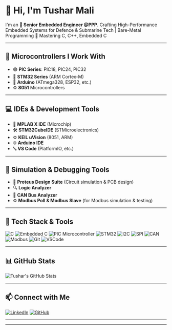 # 👋 Hi, I'm Tushar Mali

I'm an **🚀 Senior Embedded Engineer @PPP**. Crafting High-Performance Embedded Systems for Defence & Submarine Tech | Bare-Metal Programming 
🔹 Mastering C, C++, Embedded C 

---
## 🔧 Microcontrollers I Work With

- 🟢 **PIC Series**: PIC18, PIC24, PIC32
- 🔵 **STM32 Series** (ARM Cortex-M)
- 🔸 **Arduino** (ATmega328, ESP32, etc.)
- ⚙️ **8051** Microcontrollers

---

## 💻 IDEs & Development Tools

- 🧠 **MPLAB X IDE** (Microchip)
- 🛠️ **STM32CubeIDE** (STMicroelectronics)
- ⚙️ **KEIL uVision** (8051, ARM)
- 🌐 **Arduino IDE**
- 🔤 **VS Code** (PlatformIO, etc.)

---

## 🧪 Simulation & Debugging Tools

- 🔄 **Proteus Design Suite** (Circuit simulation & PCB design)
- 🔍 **Logic Analyzer**
- 🚌 **CAN Bus Analyzer**
- ⚙️ **Modbus Poll & Modbus Slave** (for Modbus simulation & testing)
---

## 🔧 Tech Stack & Tools

![C](https://img.shields.io/badge/C-00599C?style=flat&logo=c&logoColor=white)
![Embedded C](https://img.shields.io/badge/Embedded_C-green?style=flat)
![PIC Microcontroller](https://img.shields.io/badge/PIC-Microchip-red)
![STM32](https://img.shields.io/badge/STM32-03234B?style=flat&logo=STMicroelectronics&logoColor=white)
![I2C](https://img.shields.io/badge/I2C-Protocol-purple)
![SPI](https://img.shields.io/badge/SPI-Protocol-yellow)
![CAN](https://img.shields.io/badge/CAN-Bus-blue)
![Modbus](https://img.shields.io/badge/MODBUS-Protocol-orange)
![Git](https://img.shields.io/badge/Git-F05032?style=flat&logo=git&logoColor=white)
![VSCode](https://img.shields.io/badge/VSCode-007ACC?style=flat&logo=visual-studio-code&logoColor=white)

---

## 📊 GitHub Stats

![Tushar's GitHub Stats](https://github-readme-stats.vercel.app/api?username=tusharmali017&show_icons=true&theme=radical)

---

## 📫 Connect with Me

[![LinkedIn](https://img.shields.io/badge/LinkedIn-blue?style=for-the-badge&logo=linkedin&logoColor=white)](https://www.linkedin.com/in/tushar-mali-692230139/)
[![GitHub](https://img.shields.io/badge/GitHub-000?style=for-the-badge&logo=github&logoColor=white)](https://github.com/tusharmali017)

---

---


